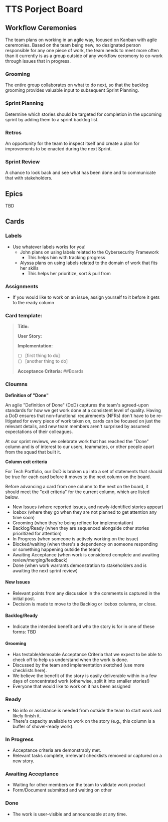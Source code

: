 # TTS Porject Board

## Workflow Ceremonies

The team plans on working in an agile way, focused on Kanban with agile ceremonies. Based on the team being new, no designated person responsible for any one piece of work, the team needs to meet more often than it currently is as a group outside of any workflow ceromony to co-work through issues that in progress. 

### Grooming
The entire group collaborates on what to do next, so that the backlog grooming provides valuable input to subsequent Sprint Planning. 

### Sprint Planning
Determine which stories should be targeted for completion in the upcoming sprint by adding them to a sprint backlog list. 

### Retros
An opportunity for the team to inspect itself and create a plan for improvements to be enacted during the next Sprint.

### Sprint Review
A chance to look back and see what has been done and to communicate that with stakeholders. 

## Epics
TBD

## Cards

### Labels
- Use whatever labels works for you!
  - John plans on using labels related to the Cybersecurity Framework 
    - This helps him with tracking progress 
  - Alyssa plans on using labels related to the domain of work that fits her skills 
    - This helps her prioritize, sort & pull from

### Assignments
- If you would like to work on an issue, assign yourself to it before it gets to the ready column

### Card template:

> **Title:** 
> 
> **User Story:**
> 
> **Implementation:**
> * [ ] [first thing to do]
> * [ ] [another thing to do]
>
> **Acceptance Criteria:**
##Boards
### Cloumns 
**Definition of "Done"**

An agile "Definition of Done" (DoD) captures the team's agreed-upon standards for how we get work done at a consistent level of quality. Having a DoD ensures that non-functional requirements (NFRs) don't have to be re-litigated for every piece of work taken on, cards can be focused on just the relevant details, and new team members aren't surprised by assumed expectations of their colleagues.

At our sprint reviews, we celebrate work that has reached the "Done" column and is of interest to our users, teammates, or other people apart from the squad that built it. 

**Column exit criteria**

For Tech Portfolio, our DoD is broken up into a set of statements that should be true for each card before it moves to the next column on the board. 

Before advancing a card from one column to the next on the board, it should meet the "exit criteria" for the current column, which are listed below.

- New Issues (where reported issues, and newly-identified stories appear)
- Icebox (where they go when they are not planned to get attention any time soon)
- Grooming (when they're being refined for implementation)
- Backlog/Ready (when they are sequenced alongside other stories prioritized for attention)
- In Progress (when someone is actively working on the issue)
- Blocked/waiting (when there's a dependency on someone responding or something happening outside the team)
- Awaiting Acceptance (when work is considered complete and awaiting review/merging/feedback)
- Done (when work warrants demonstration to stakeholders and is awaiting the next sprint review)

#### New Issues

- Relevant points from any discussion in the comments is captured in the initial post.
- Decision is made to move to the Backlog or Icebox columns, or close.

#### Backlog/Ready

- Indicate the intended benefit and who the story is for in one of these forms:
TBD

#### Grooming
- Has testable/demoable Acceptance Criteria that we expect to be able to check off to help us understand when the work is done. 
- Discussed by the team and implementation sketched (use more checklists here).
- We believe the benefit of the story is easily deliverable within in a few days of concentrated work (otherwise, split it into smaller stories!)
- Everyone that would like to work on it has been assigned



### Ready

- No info or assistance is needed from outside the team to start work and likely finish it.
- There's capacity available to work on the story (e.g., this column is a buffer of shovel-ready work).

### In Progress

- Acceptance criteria are demonstrably met.
- Relevant tasks complete, irrelevant checklists removed or captured on a new story.

### Awaiting Acceptance

- Waiting for other members on the team to validate work product
- Form/Document submitted and waiting on other 

### Done

- The work is user-visible and announceable at any time.

